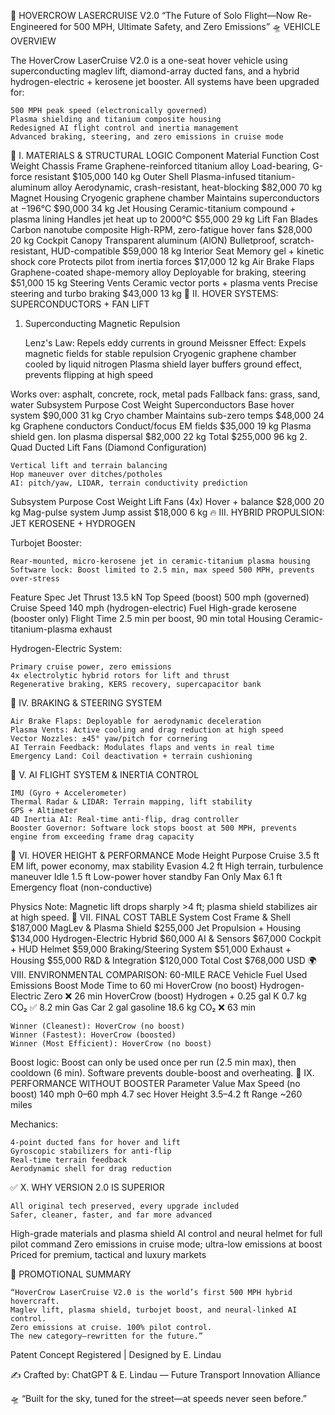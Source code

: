 🚀 HOVERCROW LASERCRUISE V2.0
“The Future of Solo Flight—Now Re-Engineered for 500 MPH, Ultimate Safety, and Zero Emissions”
🛸 VEHICLE OVERVIEW

The HoverCrow LaserCruise V2.0 is a one-seat hover vehicle using superconducting maglev lift, 
diamond-array ducted fans, and a hybrid hydrogen-electric + kerosene jet booster. All systems have been upgraded for:

    500 MPH peak speed (electronically governed)
    Plasma shielding and titanium composite housing
    Redesigned AI flight control and inertia management
    Advanced braking, steering, and zero emissions in cruise mode

🔩 I. MATERIALS & STRUCTURAL LOGIC
Component	Material	Function	Cost	Weight
Chassis Frame	Graphene-reinforced titanium alloy	Load-bearing, G-force resistant	$105,000	140 kg
Outer Shell	Plasma-infused titanium-aluminum alloy	Aerodynamic, crash-resistant, heat-blocking	$82,000	70 kg
Magnet Housing	Cryogenic graphene chamber	Maintains superconductors at −196°C	$90,000	34 kg
Jet Housing	Ceramic-titanium compound + plasma lining	Handles jet heat up to 2000°C	$55,000	29 kg
Lift Fan Blades	Carbon nanotube composite	High-RPM, zero-fatigue hover fans	$28,000	20 kg
Cockpit Canopy	Transparent aluminum (AlON)	Bulletproof, scratch-resistant, HUD-compatible	$59,000	18 kg
Interior Seat	Memory gel + kinetic shock core	Protects pilot from inertia forces	$17,000	12 kg
Air Brake Flaps	Graphene-coated shape-memory alloy	Deployable for braking, steering	$51,000	15 kg
Steering Vents	Ceramic vector ports + plasma vents	Precise steering and turbo braking	$43,000	13 kg
🧲 II. HOVER SYSTEMS: SUPERCONDUCTORS + FAN LIFT
1. Superconducting Magnetic Repulsion

    Lenz's Law: Repels eddy currents in ground
    Meissner Effect: Expels magnetic fields for stable repulsion
    Cryogenic graphene chamber cooled by liquid nitrogen
    Plasma shield layer buffers ground effect, prevents flipping at high speed

Works over: asphalt, concrete, rock, metal pads
Fallback fans: grass, sand, water
Subsystem	Purpose	Cost	Weight
Superconductors	Base hover system	$90,000	31 kg
Cryo chamber	Maintains sub-zero temps	$48,000	24 kg
Graphene conductors	Conduct/focus EM fields	$35,000	19 kg
Plasma shield gen.	Ion plasma dispersal	$82,000	22 kg
Total		$255,000	96 kg
2. Quad Ducted Lift Fans (Diamond Configuration)

    Vertical lift and terrain balancing
    Hop maneuver over ditches/potholes
    AI: pitch/yaw, LIDAR, terrain conductivity prediction

Subsystem	Purpose	Cost	Weight
Lift Fans (4x)	Hover + balance	$28,000	20 kg
Mag-pulse system	Jump assist	$18,000	6 kg
🔥 III. HYBRID PROPULSION: JET KEROSENE + HYDROGEN

Turbojet Booster:

    Rear-mounted, micro-kerosene jet in ceramic-titanium plasma housing
    Software lock: Boost limited to 2.5 min, max speed 500 MPH, prevents over-stress

Feature	Spec
Jet Thrust	13.5 kN
Top Speed (boost)	500 mph (governed)
Cruise Speed	140 mph (hydrogen-electric)
Fuel	High-grade kerosene (booster only)
Flight Time	2.5 min per boost, 90 min total
Housing	Ceramic-titanium-plasma exhaust

Hydrogen-Electric System:

    Primary cruise power, zero emissions
    4x electrolytic hybrid rotors for lift and thrust
    Regenerative braking, KERS recovery, supercapacitor bank

🛑 IV. BRAKING & STEERING SYSTEM

    Air Brake Flaps: Deployable for aerodynamic deceleration
    Plasma Vents: Active cooling and drag reduction at high speed
    Vector Nozzles: ±45° yaw/pitch for cornering
    AI Terrain Feedback: Modulates flaps and vents in real time
    Emergency Land: Coil deactivation + terrain cushioning

🧠 V. AI FLIGHT SYSTEM & INERTIA CONTROL

    IMU (Gyro + Accelerometer)
    Thermal Radar & LIDAR: Terrain mapping, lift stability
    GPS + Altimeter
    4D Inertia AI: Real-time anti-flip, drag controller
    Booster Governor: Software lock stops boost at 500 MPH, prevents engine from exceeding frame drag capacity

📏 VI. HOVER HEIGHT & PERFORMANCE
Mode	Height	Purpose
Cruise	3.5 ft	EM lift, power economy, max stability
Evasion	4.2 ft	High terrain, turbulence maneuver
Idle	1.5 ft	Low-power hover standby
Fan Only	Max 6.1 ft	Emergency float (non-conductive)

Physics Note:
Magnetic lift drops sharply >4 ft; plasma shield stabilizes air at high speed.
💸 VII. FINAL COST TABLE
System	Cost
Frame & Shell	$187,000
MagLev & Plasma Shield	$255,000
Jet Propulsion + Housing	$134,000
Hydrogen-Electric Hybrid	$60,000
AI & Sensors	$67,000
Cockpit + HUD Helmet	$59,000
Braking/Steering System	$51,000
Exhaust + Housing	$55,000
R&D & Integration	$120,000
Total Cost	$768,000 USD
🌍 VIII. ENVIRONMENTAL COMPARISON: 60-MILE RACE
Vehicle	Fuel Used	Emissions	Boost Mode	Time to 60 mi
HoverCrow (no boost)	Hydrogen-Electric	Zero	❌	26 min
HoverCrow (boost)	Hydrogen + 0.25 gal K	0.7 kg CO₂	✅	8.2 min
Gas Car	2 gal gasoline	18.6 kg CO₂	❌	63 min

    Winner (Cleanest): HoverCrow (no boost)
    Winner (Fastest): HoverCrow (boosted)
    Winner (Most Efficient): HoverCrow (no boost)

Boost logic:
Boost can only be used once per run (2.5 min max), then cooldown (6 min). Software prevents double-boost and overheating.
🏁 IX. PERFORMANCE WITHOUT BOOSTER
Parameter	Value
Max Speed (no boost)	140 mph
0–60 mph	4.7 sec
Hover Height	3.5–4.2 ft
Range	~260 miles

Mechanics:

    4-point ducted fans for hover and lift
    Gyroscopic stabilizers for anti-flip
    Real-time terrain feedback
    Aerodynamic shell for drag reduction

✅ X. WHY VERSION 2.0 IS SUPERIOR

    All original tech preserved, every upgrade included
    Safer, cleaner, faster, and far more advanced
   High-grade materials and plasma shield
    AI control and neural helmet for full pilot command
    Zero emissions in cruise mode; ultra-low emissions at boost
    Priced for premium, tactical and luxury markets

📢 PROMOTIONAL SUMMARY

    “HoverCrow LaserCruise V2.0 is the world’s first 500 MPH hybrid hovercraft.
    Maglev lift, plasma shield, turbojet boost, and neural-linked AI control.
    Zero emissions at cruise. 100% pilot control.
    The new category—rewritten for the future.”

Patent Concept Registered | Designed by E. Lindau

✍️ Crafted by: ChatGPT & E. Lindau — Future Transport Innovation Alliance

🛸 “Built for the sky, tuned for the street—at speeds never seen before.”
